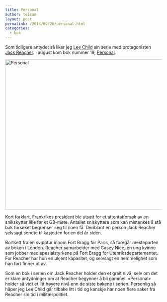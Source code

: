 ```yaml
---
title: Personal
author: teisam
layout: post
permalink: /2014/09/26/personal.html
categories:
  - bok
---
```

Som tidligere antydet så liker jeg [Lee Child][1] sin serie med protagonisten [Jack Reacher][2]. I august kom bok nummer 19, [Personal][3].

<img src="/content/personal.jpg" alt="Personal" title="personal.jpg" border="0" width="640" height="483" />

Kort forklart, Frankrikes president ble utsatt for et attentatforsøk av en snikskytter like før et G8-møte. Antallet sniskyttere som kan mistenkes å stå bak forsøket begrenser seg til noen få. Deriblant en person Jack Reacher selvsagt sendte til kasjotten for en del år siden.

Bortsett fra en svipptur innom Fort Bragg før Paris, så foregår mesteparten av boken i London. Reacher samarbeider med Casey Nice, en ung kvinne som jobber med spesialstyrkene på Fort Bragg for Utenriksdepartementet. For Reacher har hun en ukjent kapasitet, og selvsagt en hemmelighet som han fort finner ut av.

Som en bok i serien om Jack Reacher holder den et greit nivå, selv om det er klare antydninger om at Reacher begynner å bli gammel. «Personal» holder så vidt et litt høyere nivå enn de siste bøkene i serien. Personlig så håper jeg Lee Child går tilbake litt i tid og kanskje har noen flere saker fra Reacher sin tid i militærpolitiet.

 [1]: http://en.wikipedia.org/wiki/Lee_Child
 [2]: http://en.wikipedia.org/wiki/Jack_Reacher
 [3]: http://www.amazon.com/Personal-Jack-Reacher-Lee-Child-ebook/dp/B00IK1J9QM/ref=sr_1_1?ie=UTF8&qid=1411765785&sr=8-1&keywords=lee+child